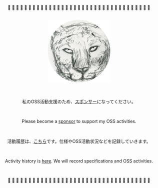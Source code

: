 <br />

<div align="center">
   <p> 🎉 🎉 🎉 🎉 🎉 🎉 🎉 🎉 🎉 🎉 🎉 🎉 🎉 🎉 🎉 🎉 🎉 🎉 🎉 🎉 🎉 🎉 🎉 🎉 🎉 🎉 🎉 🎉 🎉 🎉 🎉 🎉 🎉 🎉 🎉  </p>
</div>

<br />

<div align="center">
  <img src="https://github.com/takkii/takkii/blob/main/images/tiger.png" alt="snow leopard" title="logo">
</div>
<br /><br />

<div align="center">
   <p>私のOSS活動支援のため、<a href="https://github.com/sponsors/takkii">スポンサー</a>になってください。</p>
   <br />
   <p>Please become a <a href="https://github.com/sponsors/takkii">sponsor</a> to support my OSS activities.</p>
   <br />
   <p>活動履歴は、<a href="https://github.com/takkii/takkii/blob/main/news.md">こちら</a>です。仕様やOSS活動状況などを記録していきます。</p>
   <br />
   <p>Activity history is <a href="https://github.com/takkii/takkii/blob/main/news.md">here</a>. We will record specifications and OSS activities.</p>
   <br />
</div>

<div align="center">
   <p> 🎉 🎉 🎉 🎉 🎉 🎉 🎉 🎉 🎉 🎉 🎉 🎉 🎉 🎉 🎉 🎉 🎉 🎉 🎉 🎉 🎉 🎉 🎉 🎉 🎉 🎉 🎉 🎉 🎉 🎉 🎉 🎉 🎉 🎉 🎉  </p>
</div>
<br />
<br />
